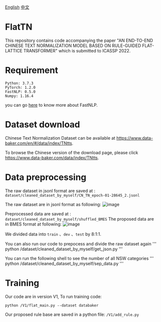 [English](#Requirement)
[中文](#运行环境)

# FlatTN
This repository contains code accompanying the paper "AN END-TO-END CHINESE TEXT NORMALIZATION MODEL BASED ON RULE-GUIDED FLAT-LATTICE TRANSFORMER" which is submitted to ICASSP 2022.
# Requirement

```
Python: 3.7.3
PyTorch: 1.2.0
FastNLP: 0.5.0
Numpy: 1.16.4
```
you can go [here](https://fastnlp.readthedocs.io/zh/latest/) to know more about FastNLP.

# Dataset download
Chinese Text Normalization Dataset can be available at https://www.data-baker.com/en/#/data/index/TNtts.

To browse the Chinese version of the download page, please click https://www.data-baker.com/data/index/TNtts.

# Data preprocessing

The raw dataset in jsonl format are saved at : 
`dataset/cleaned_dataset_by_myself/CN_TN_epoch-01-28645_2.jsonl`

The raw dataset are in jsonl format as following:
![image](https://user-images.githubusercontent.com/38463365/148810299-0dc3acb9-545a-480f-b795-65e034fae29d.png)

Preprocessed data are saved at : 
`dataset/cleaned_dataset_by_myself/shuffled_BMES`
The proposed data are in BMES format at following:
![image](https://user-images.githubusercontent.com/38463365/148811758-49f739b5-7e46-4870-b50c-5cdf7e5d0e3d.png)

We divided data into `train` 、`dev` 、`test` by 8:1:1.

You can also run our code to prepocess and divide the raw dataset again
'''
python /dataset/cleaned_dataset_by_myself/get_json.py
'''

You can run the following shell to see the number of all NSW categories
'''
python /dataset/cleaned_dataset_by_myself/sep_data.py
'''


# Training
Our code are in version V1, To run training code:
```
python /V1/flat_main.py --dataset databaker
```
Our proposed rule base are saved in a python file: 
`/V1/add_rule.py`










